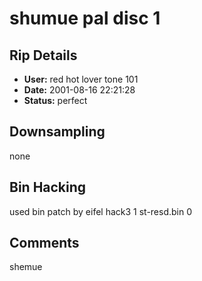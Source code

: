 # shumue pal disc 1

## Rip Details

- **User:** red hot lover tone 101
- **Date:** 2001-08-16 22:21:28
- **Status:** perfect

## Downsampling

none

## Bin Hacking

used bin patch by eifel hack3 1 st-resd.bin 0

## Comments

shemue

